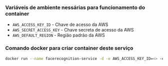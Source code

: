 ### Variáveis de ambiente nessárias para funcionamento do container

* `AWS_ACCESS_KEY_ID` - Chave de acesso da AWS
* `AWS_SECRET_ACCESS_KEY` - Chave secreta de acesso da AWS
* `AWS_DEFAULT_REGION` - Região padrão da AWS

### Comando docker para criar container deste serviço

```bash
docker run --name facerecognition-service -d -e AWS_ACCESS_KEY_ID=<> -e AWS_SECRET_ACCESS_KEY=<> -e AWS_DEFAULT_REGION=sa-east-1 -e AWS_BUCKET_NAME=facelocus-prod -p 5000:5000 luancoelhobr/face-recognition-service:2.0
```